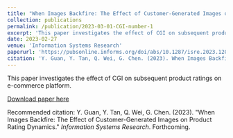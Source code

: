 ```yaml
---
title: "When Images Backfire: The Effect of Customer-Generated Images on Product Rating Dynamics"
collection: publications
permalink: /publication/2023-03-01-CGI-number-1
excerpt: 'This paper investigates the effect of CGI on subsequent product ratings on e-commerce platform.'
date: 2023-02-27
venue: 'Information Systems Research'
paperurl: 'https://pubsonline.informs.org/doi/abs/10.1287/isre.2023.1201'
citation: 'Y. Guan, Y. Tan, Q. Wei, G. Chen. (2023). When Images Backfire: The Effect of Customer-Generated Images on Product Rating Dynamics; <i>Information Systems Research</i>. Forthcoming.'
---
```

This paper investigates the effect of CGI on subsequent product ratings on e-commerce platform.

[Download paper here](http://academicpages.github.io/files/ISR_2023.pdf)

Recommended citation: Y. Guan, Y. Tan, Q. Wei, G. Chen. (2023). "When Images Backfire: The Effect of Customer-Generated Images on Product Rating Dynamics." <i>Information Systems Research</i>. Forthcoming.
